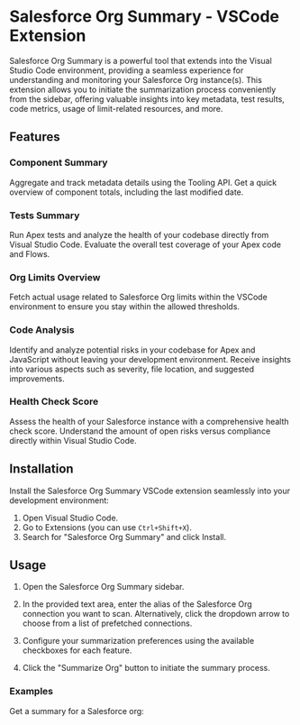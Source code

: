 # Salesforce Org Summary - VSCode Extension

Salesforce Org Summary is a powerful tool that extends into the Visual Studio Code environment, providing a seamless experience for understanding and monitoring your Salesforce Org instance(s). This extension allows you to initiate the summarization process conveniently from the sidebar, offering valuable insights into key metadata, test results, code metrics, usage of limit-related resources, and more.

## Features

### Component Summary

Aggregate and track metadata details using the Tooling API. Get a quick overview of component totals, including the last modified date.

### Tests Summary

Run Apex tests and analyze the health of your codebase directly from Visual Studio Code. Evaluate the overall test coverage of your Apex code and Flows.

### Org Limits Overview

Fetch actual usage related to Salesforce Org limits within the VSCode environment to ensure you stay within the allowed thresholds.

### Code Analysis

Identify and analyze potential risks in your codebase for Apex and JavaScript without leaving your development environment. Receive insights into various aspects such as severity, file location, and suggested improvements.

### Health Check Score

Assess the health of your Salesforce instance with a comprehensive health check score. Understand the amount of open risks versus compliance directly within Visual Studio Code.

## Installation

Install the Salesforce Org Summary VSCode extension seamlessly into your development environment:

1. Open Visual Studio Code.
2. Go to Extensions (you can use `Ctrl+Shift+X`).
3. Search for "Salesforce Org Summary" and click Install.

## Usage

1. Open the Salesforce Org Summary sidebar.
2. In the provided text area, enter the alias of the Salesforce Org connection you want to scan. Alternatively, click the dropdown arrow to choose from a list of prefetched connections.

3. Configure your summarization preferences using the available checkboxes for each feature.
4. Click the "Summarize Org" button to initiate the summary process.

### Examples

Get a summary for a Salesforce org:

  <!-- ![Connection Dropdown](url_to_screenshot_or_image) -->
